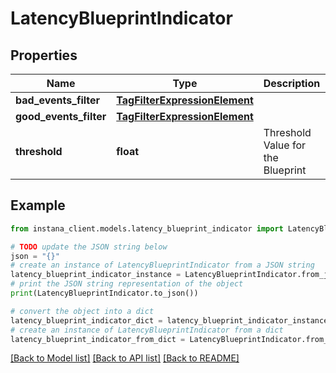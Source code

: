 # LatencyBlueprintIndicator


## Properties

Name | Type | Description | Notes
------------ | ------------- | ------------- | -------------
**bad_events_filter** | [**TagFilterExpressionElement**](TagFilterExpressionElement.md) |  | [optional] 
**good_events_filter** | [**TagFilterExpressionElement**](TagFilterExpressionElement.md) |  | [optional] 
**threshold** | **float** | Threshold Value for the Blueprint | [optional] 

## Example

```python
from instana_client.models.latency_blueprint_indicator import LatencyBlueprintIndicator

# TODO update the JSON string below
json = "{}"
# create an instance of LatencyBlueprintIndicator from a JSON string
latency_blueprint_indicator_instance = LatencyBlueprintIndicator.from_json(json)
# print the JSON string representation of the object
print(LatencyBlueprintIndicator.to_json())

# convert the object into a dict
latency_blueprint_indicator_dict = latency_blueprint_indicator_instance.to_dict()
# create an instance of LatencyBlueprintIndicator from a dict
latency_blueprint_indicator_from_dict = LatencyBlueprintIndicator.from_dict(latency_blueprint_indicator_dict)
```
[[Back to Model list]](../README.md#documentation-for-models) [[Back to API list]](../README.md#documentation-for-api-endpoints) [[Back to README]](../README.md)


